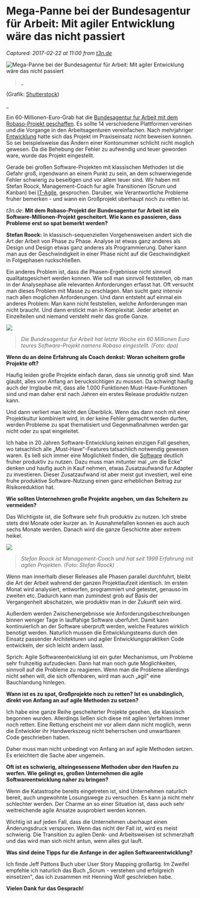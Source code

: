# Mega-Panne bei der Bundesagentur für Arbeit: Mit agiler Entwicklung wäre das nicht passiert

_Captured: 2017-02-22 at 11:00 from [t3n.de](http://t3n.de/news/software-projekte-agile-797458/)_

![    Mega-Panne bei der Bundesagentur für Arbeit: Mit agiler Entwicklung wäre das nicht passiert
](http://img.t3n.sc/news/wp-content/uploads/2017/01/projektmanagement-kanban-projektverwaltung-projektplanung.jpg?auto=compress%2Cformat&fit=crop&fm=jpg&h=347&ixlib=php-1.1.0&q=65&w=620&s=86329cbee6e9eb2ddcc6b4aa5b433aaf)

> _ 

(Grafik: [Shutterstock](https://www.shutterstock.com/pic-279943172/stock-vector-kan-ban-to-do-list-board-kanban.html))

_

Ein 60-Millionen-Euro-Grab hat die [Bundesagentur fur Arbeit mit dem Robaso-Projekt geschaffen](http://t3n.de/news/bundesagentur-fuer-arbeit-software-796431/). Es sollte 14 verschiedene Plattformen vereinen und die Vorgange in den Arbeitsagenturen vereinfachen. Nach mehrjahriger [Entwicklung](http://t3n.de/tag/webentwicklung) hatte sich das Projekt im Praxiseinsatz nicht beweisen konnen. So sei beispielsweise das Ändern einer Kontonummer schlicht nicht moglich gewesen. Da die Behebung der Fehler zu aufwendig und teuer geworden ware, wurde das Projekt eingestellt.

Gerade bei großen Software-Projekten mit klassischen Methoden ist die Gefahr groß, irgendwann an einem Punkt zu sein, an dem schwerwiegende Fehler schwierig zu beseitigen und vor allem teuer sind. Wir haben mit Stefan Roock, Management-Coach fur agile Transitionen (Scrum und Kanban) bei [IT-Agile](https://www.it-agile.de), gesprochen. Daruber, wie Verantwortliche Probleme fruher bemerken - und wann ein Großprojekt uberhaupt noch zu retten ist.

_t3n.de_: **Mit dem Robaso-Projekt der Bundesagentur fur Arbeit ist ein Software-Millionen-Projekt gescheitert. Wie kann es passieren, dass Probleme erst so spat bemerkt werden?**

**Stefan Roock:** In klassisch-sequenziellen Vorgehensweisen andert sich die Art der Arbeit von Phase zu Phase. Analyse ist etwas ganz anderes als Design und Design etwas ganz anderes als Programmierung. Daher kann man aus der Geschwindigkeit in einer Phase nicht auf die Geschwindigkeit in Folgephasen ruckschließen.

Ein anderes Problem ist, dass die Phasen-Ergebnisse nicht sinnvoll qualitatsgesichert werden konnen. Wie soll man sinnvoll feststellen, ob man in der Analysephase alle relevanten Anforderungen erfasst hat. Oft versucht man dieses Problem mit Masse zu erschlagen. Man sucht ganz intensiv nach allen moglichen Anforderungen. Und dann entsteht auf einmal ein anderes Problem: Man kann nicht feststellen, welche Anforderungen man nicht braucht. Und dann erstickt man in Komplexitat. Jeder arbeitet an Einzelteilen und niemand versteht mehr das große Ganze.

![](http://t3n.de/news/wp-content/uploads/2017/02/bundesagentur-620x406.jpg)

> _Die Bundesagentur fur Arbeit hat letzte Woche ein 60 Millionen Euro teures Software-Projekt namens Robaso eingestellt. (Foto: dpa)_

**Wenn du an deine Erfahrung als Coach denkst: Woran scheitern große Projekte oft?**

Haufig leiden große Projekte einfach daran, dass sie unnotig groß sind. Man glaubt, alles von Anfang an berucksichtigen zu mussen. Da schwingt haufig auch der Irrglaube mit, dass alle 1.000 Funktionen Must-Have-Funktionen sind und man daher erst nach Jahren ein erstes Release produktiv nutzen kann.

Und dann verliert man leicht den Überblick. Wenn das dann noch mit einer Projektkultur kombiniert wird, in der keine Fehler gemacht werden durfen, werden Probleme zu spat thematisiert und Gegenmaßnahmen werden gar nicht oder zu spat eingeleitet.

Ich habe in 20 Jahren Software-Entwicklung keinen einzigen Fall gesehen, wo tatsachlich alle „Must-Have"-Features tatsachlich notwendig gewesen waren. Es ließ sich immer eine Moglichkeit finden, die [Software](http://t3n.de/tag/software-infrastruktur) deutlich fruher produktiv zu nutzen. Dazu muss man mitunter mal „um die Ecke" denken und haufig auch in Kauf nehmen, etwas Zusatzaufwand fur Adapter zu investieren. Dieser Zusatzaufwand ist aber meist gut investiert, weil eine fruhe produktive Software-Nutzung einen ganz erheblichen Beitrag zur Risikoreduktion hat.

**Wie sollten Unternehmen große Projekte angehen, um das Scheitern zu vermeiden?**

Das Wichtigste ist, die Software sehr fruh produktiv zu nutzen. Ich strebe stets drei Monate oder kurzer an. In Ausnahmefallen konnen es auch auch sechs Monate werden. Danach wird die ganze Geschichte aber extrem heikel.

![](http://t3n.de/news/wp-content/uploads/2017/02/stefan-roock-agile.jpg)

> _Stefan Roock ist Management-Coach und hat seit 1999 Erfahrung mit agilen Projekten. (Foto: Stefan Roock)_

Wenn man innerhalb dieser Releases alle Phasen parallel durchfuhrt, bleibt die Art der Arbeit wahrend der ganzen Projektlaufzeit identisch. Im ersten Monat wird analysiert, entworfen, programmiert und getestet, genauso im zweiten etc. Dadurch kann man zumindest grob auf Basis der Vergangenheit abschatzen, wie produktiv man in der Zukunft sein wird.

Außerdem werden Zwischenergebnisse wie Anforderungsbeschreibungen binnen weniger Tage in lauffahige Software uberfuhrt. Damit kann kontinuierlich an der Software uberpruft werden, welche Features wirklich benotigt werden. Naturlich mussen die Entwicklungsteams durch den Einsatz passender Architekturen und agiler Entwicklungspraktiken Code entwickeln, der sich leicht andern lasst.

Sprich: Agile Softwareentwicklung ist ein guter Mechanismus, um Probleme sehr fruhzeitig aufzudecken. Dann hat man noch gute Moglichkeiten, sinnvoll auf die Probleme zu reagieren. Wenn man die Probleme allerdings nicht sehen will, die sich offenbaren, wird man auch „agil" eine Bauchlandung hinlegen.

**Wann ist es zu spat, Großprojekte noch zu retten? Ist es unabdinglich, direkt von Anfang an auf agile Methoden zu setzen?**

Ich habe eine ganze Reihe gescheiterter Projekte gesehen, die klassisch begonnen wurden. Allerdings ließen sich diese mit agilen Verfahren immer noch retten. Eine Rettung erscheint mir vor allem dann nicht moglich, wenn die Entwickler ihr Handwerkszeug nicht beherrschen und unwartbaren Code geschrieben haben.

Daher muss man nicht unbedingt von Anfang an auf agile Methoden setzen. Es erleichtert die Sache aber ungemein.

**Oft ist es schwierig, alteingesessene Methoden uber den Haufen zu werfen. Wie gelingt es, großen Unternehmen die agile Softwareentwicklung naher zu bringen?**

Wenn die Katastrophe bereits eingetreten ist, sind Unternehmen naturlich bereit, auch ungewohnte Losungswege zu versuchen. Es kann ja nicht mehr schlechter werden. Der Charme an so einer Situation ist, dass auch sehr weitreichende agile Ansatze ausprobiert werden konnen.

Wichtig ist auf jeden Fall, dass die Unternehmen uberhaupt einen Änderungsdruck verspuren. Wenn das nicht der Fall ist, wird es meist schwierig. Die Transition zu agilen Denk- und Arbeitsweisen ist schmerzhaft und das wird man sich nicht antun, wenn alles gut lauft.

**Was sind deine Tipps fur die Anfange in der agilen Softwareentwicklung?**

Ich finde Jeff Pattons Buch uber User Story Mapping großartig. Im Zweifel empfehle ich naturlich das Buch „Scrum - verstehen und erfolgreich einsetzen", das ich zusammen mit Henning Wolf geschrieben habe.

**Vielen Dank fur das Gesprach!**
